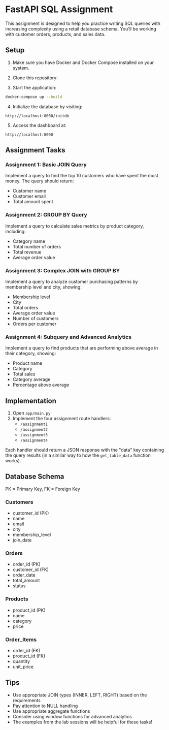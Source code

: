 # FastAPI SQL Assignment

This assignment is designed to help you practice writing SQL queries with increasing complexity using a retail database schema. You'll be working with customer orders, products, and sales data.

## Setup

1. Make sure you have Docker and Docker Compose installed on your system.

2. Clone this repository:

3. Start the application:
```bash
docker-compose up --build
```

4. Initialize the database by visiting:
```
http://localhost:8000/initdb
```

5. Access the dashboard at:
```
http://localhost:8000
```

## Assignment Tasks

### Assignment 1: Basic JOIN Query
Implement a query to find the top 10 customers who have spent the most money. The query should return:
- Customer name
- Customer email
- Total amount spent

### Assignment 2: GROUP BY Query
Implement a query to calculate sales metrics by product category, including:
- Category name
- Total number of orders
- Total revenue
- Average order value

### Assignment 3: Complex JOIN with GROUP BY
Implement a query to analyze customer purchasing patterns by membership level and city, showing:
- Membership level
- City
- Total orders
- Average order value
- Number of customers
- Orders per customer

### Assignment 4: Subquery and Advanced Analytics
Implement a query to find products that are performing above average in their category, showing:
- Product name
- Category
- Total sales
- Category average
- Percentage above average

## Implementation

1. Open `app/main.py`
2. Implement the four assignment route handlers:
   - `/assignment1`
   - `/assignment2`
   - `/assignment3`
   - `/assignment4`

Each handler should return a JSON response with the "data" key containing the query results (in a similar way to how the `get_table_data` function works).

## Database Schema

PK = Primary Key, FK = Foreign Key

### Customers
- customer_id (PK)
- name
- email
- city
- membership_level
- join_date

### Orders
- order_id (PK)
- customer_id (FK)
- order_date
- total_amount
- status

### Products
- product_id (PK)
- name
- category
- price

### Order_Items
- order_id (FK)
- product_id (FK)
- quantity
- unit_price

## Tips

- Use appropriate JOIN types (INNER, LEFT, RIGHT) based on the requirements
- Pay attention to NULL handling
- Use appropriate aggregate functions
- Consider using window functions for advanced analytics
- The examples from the lab sessions will be helpful for these tasks!
